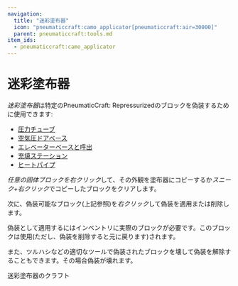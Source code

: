 ```yaml
---
navigation:
  title: "迷彩塗布器"
  icon: "pneumaticcraft:camo_applicator[pneumaticcraft:air=30000]"
  parent: pneumaticcraft:tools.md
item_ids:
  - pneumaticcraft:camo_applicator
---
```


# 迷彩塗布器

*迷彩塗布器*は特定の<Color hex="#228">PneumaticCraft: Repressurized</Color>のブロックを偽装するために使用できます:
- [圧力チューブ](../pressure_tubes.md)
- [空気圧ドアベース](../pneumatic_door.md)
- [エレベーターベースと呼出](../elevators.md)
- [充填ステーション](../charging_station.md)
- [ヒートパイプ](../heat_pipe.md)

*任意の固体ブロックを右クリック*して、その外観を塗布器にコピーするか*スニーク+右クリック*でコピーしたブロックをクリアします。

次に、偽装可能なブロック(上記参照)を*右クリック*して偽装を適用または削除します。

偽装として適用するにはインベントリに実際のブロックが必要です。このブロックは使用(ただし、偽装を削除すると元に戻ります)されます。

また、ツルハシなどの適切なツールで偽装されたブロックを壊して偽装を解除することもできます。その場合偽装が壊れます。

迷彩塗布器のクラフト

<Recipe id="pneumaticcraft:camo_applicator" />


